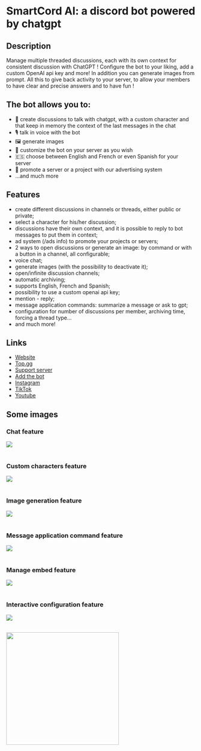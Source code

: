 # SmartCord AI: a discord bot powered by chatgpt

## Description
Manage multiple threaded discussions, each with its own context for consistent discussion with ChatGPT ! Configure the bot to your liking, add a custom OpenAI api key and more! In addition you can generate images from prompt. All this to give back activity to your server, to allow your members to have clear and precise answers and to have fun !

## The bot allows you to:
- 💬 create discussions to talk with chatgpt, with a custom character and that keep in memory the context of the last messages in the chat
- 🎙️ talk in voice with the bot
- 🖼️ generate images
- 🎨 customize the bot on your server as you wish
- 🇪🇸 choose between English and French or even Spanish for your server
- 🚀 promote a server or a project with our advertising system
- ...and much more

## Features
- create different discussions in channels or threads, either public or private;
- select a character for his/her discussion;
- discussions have their own context, and it is possible to reply to bot messages to put them in context;
- ad system (/ads info) to promote your projects or servers;
- 2 ways to open discussions or generate an image: by command or with a button in a channel, all configurable;
- voice chat;
- generate images (with the possibility to deactivate it);
- open/infinite discussion channels;
- automatic archiving;
- supports English, French and Spanish;
- possibility to use a custom openai api key;
- mention - reply;
- message application commands: summarize a message or ask to gpt;
- configuration for number of discussions per member, archiving time, forcing a thread type...
- and much more!

## Links
- [Website](https://smartcord.ai)
- [Top.gg](https://top.gg/bot/1058008641959112796)
- [Support server](https://discord.com/invite/u8ehamrEea)
- [Add the bot](https://discord.com/api/oauth2/authorize?client_id=1058008641959112796&permissions=395140525072&scope=bot%20applications.commands)
- [Instagram](https://www.instagram.com/smartcord.ai)
- [TikTok](https://www.tiktok.com/@smartcord.ai)
- [Youtube](https://www.youtube.com/@smartcordai)

## Some images
### Chat feature<br/>
<img src="https://cdn.baramex.me/smartcord/chat feature.png"/><br/><br/>

### Custom characters feature<br/>
<img src="https://cdn.baramex.me/smartcord/custom_character_feature.png"/><br/><br/>

### Image generation feature<br/>
<img src="https://cdn.baramex.me/smartcord/image generation feature.png"/><br/><br/>

### Message application command feature<br/>
<img src="https://cdn.baramex.me/smartcord/app command message feature.png"/><br/><br/>

### Manage embed feature<br/>
<img src="https://cdn.baramex.me/smartcord/manage embed feature.png"/><br/><br/>

### Interactive configuration feature<br/>
<img src="https://cdn.baramex.me/smartcord/interactive configuration feature.png"/><br/><br/>

<img src="https://cdn.baramex.me/discord/openai_gpt-3_bot.gif" width="300" />
